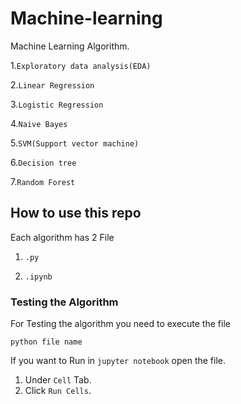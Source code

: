 # Machine-learning

Machine Learning Algorithm.

1.```Exploratory data analysis(EDA)```

2.```Linear Regression```

3.```Logistic Regression```

4.```Naive Bayes```

5.```SVM(Support vector machine)```

6.```Decision tree```

7.```Random Forest```

## How to use this repo

Each algorithm has 2 File

1. `.py` 


2. `.ipynb`


### Testing the Algorithm

For Testing the algorithm you need to execute the file

```python file name```

If you want to Run in `jupyter notebook` open the file.

1. Under `Cell` Tab.
2. Click `Run Cells`.

